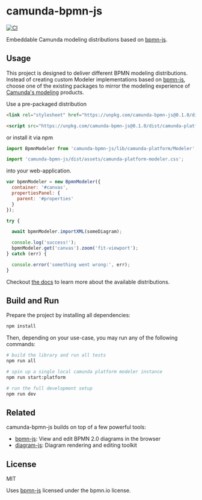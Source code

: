 # camunda-bpmn-js

[![CI](https://github.com/camunda/camunda-bpmn-js/workflows/CI/badge.svg)](https://github.com/camunda/camunda-bpmn-js/actions?query=workflow%3ACI)

Embeddable Camunda modeling distributions based on [bpmn-js](https://github.com/bpmn-io/bpmn-js).

## Usage

This project is designed to deliver different BPMN modeling distributions. Instead of creating custom Modeler implementations based on [bpmn-js](https://github.com/bpmn-io/bpmn-js), choose one of the existing packages to mirror the modeling experience of [Camunda's modeling](https://github.com/camunda/camunda-modeler/) products.

Use a pre-packaged distribution

```html
<link rel="stylesheet" href="https://unpkg.com/camunda-bpmn-js@0.1.0/dist/assets/camunda-platform-modeler.css" />

<script src="https://unpkg.com/camunda-bpmn-js@0.1.0/dist/camunda-platform-modeler.development.js"></script>
```

or install it via npm

```js
import BpmnModeler from 'camunda-bpmn-js/lib/camunda-platform/Modeler';

import 'camunda-bpmn-js/dist/assets/camunda-platform-modeler.css';
```

into your web-application.

```js
var bpmnModeler = new BpmnModeler({
  container: '#canvas',
  propertiesPanel: {
    parent: '#properties'
  }
});

try {

  await bpmnModeler.importXML(someDiagram);

  console.log('success!');
  bpmnModeler.get('canvas').zoom('fit-viewport');
} catch (err) {

  console.error('something went wrong:', err);
}
```

Checkout [the docs](./docs/DISTRIBUTIONS.md) to learn more about the available distributions.

## Build and Run

Prepare the project by installing all dependencies:

```sh
npm install
```

Then, depending on your use-case, you may run any of the following commands:

```sh
# build the library and run all tests
npm run all

# spin up a single local camunda platform modeler instance
npm run start:platform

# run the full development setup
npm run dev
```

## Related

camunda-bpmn-js builds on top of a few powerful tools:

* [bpmn-js](https://github.com/bpmn-io/bpmn-js): View and edit BPMN 2.0 diagrams in the browser
* [diagram-js](https://github.com/bpmn-io/diagram-js): Diagram rendering and editing toolkit

## License

MIT

Uses [bpmn-js](https://github.com/bpmn-io/bpmn-js) licensed under the bpmn.io license.
